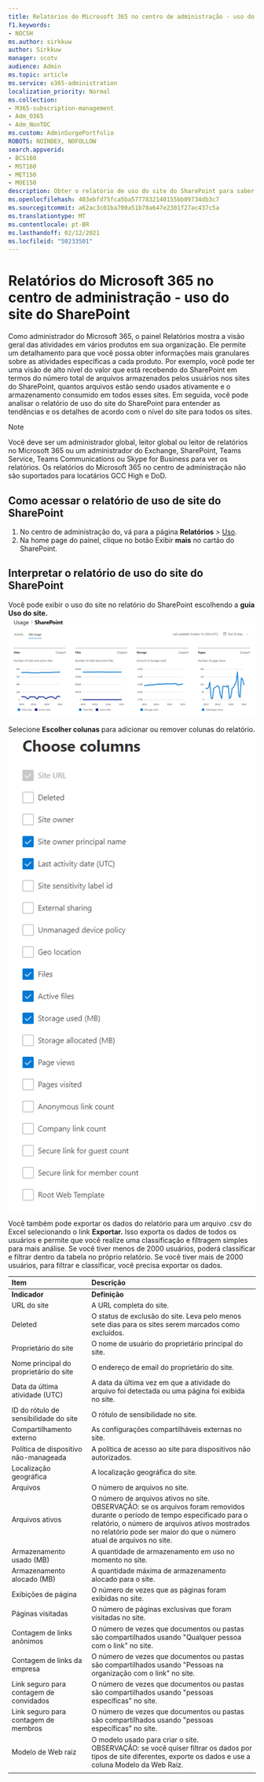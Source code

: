 ```yaml
---
title: Relatórios do Microsoft 365 no centro de administração - uso do site do SharePoint
f1.keywords:
- NOCSH
ms.author: sirkkuw
author: Sirkkuw
manager: scotv
audience: Admin
ms.topic: article
ms.service: o365-administration
localization_priority: Normal
ms.collection:
- M365-subscription-management
- Adm_O365
- Adm_NonTOC
ms.custom: AdminSurgePortfolio
ROBOTS: NOINDEX, NOFOLLOW
search.appverid:
- BCS160
- MST160
- MET150
- MOE150
description: Obter o relatório de uso do site do SharePoint para saber quantos arquivos os usuários armazenam em sites do SharePoint, quantos são usados ativamente e o armazenamento total consumido.
ms.openlocfilehash: 403ebfd75fca5ba5777832140155bb09734db3c7
ms.sourcegitcommit: a62ac3c01ba700a51b78a647e2301f27ac437c5a
ms.translationtype: MT
ms.contentlocale: pt-BR
ms.lasthandoff: 02/12/2021
ms.locfileid: "50233501"
---
```

# <a name="microsoft-365-reports-in-the-admin-center---sharepoint-site-usage"></a>Relatórios do Microsoft 365 no centro de administração - uso do site do SharePoint

Como administrador do Microsoft 365, o painel Relatórios mostra a visão geral das atividades em vários produtos em sua organização.  Ele permite um detalhamento para que você possa obter informações mais granulares sobre as atividades específicas a cada produto. Por exemplo, você pode ter uma visão de alto nível do valor que está recebendo do SharePoint em termos do número total de arquivos armazenados pelos usuários nos sites do SharePoint, quantos arquivos estão sendo usados ativamente e o armazenamento consumido em todos esses sites. Em seguida, você pode analisar o relatório de uso do site do SharePoint para entender as tendências e os detalhes de acordo com o nível do site para todos os sites. 
  
> [!NOTE]
> Você deve ser um administrador global, leitor global ou leitor de relatórios no Microsoft 365 ou um administrador do Exchange, SharePoint, Teams Service, Teams Communications ou Skype for Business para ver os relatórios.
Os relatórios do Microsoft 365 no centro de administração não são suportados para locatários GCC High e DoD.
 
## <a name="how-to-get-to-the-sharepoint-site-usage-report"></a>Como acessar o relatório de uso de site do SharePoint

1. No centro de administração do, vá para a página **Relatórios** \> <a href="https://go.microsoft.com/fwlink/p/?linkid=2074756" target="_blank">Uso</a>. 
2. Na home page do painel, clique no botão Exibir **mais** no cartão do SharePoint.
  
## <a name="interpret-the-sharepoint-site-usage-report"></a>Interpretar o relatório de uso do site do SharePoint

Você pode exibir o uso do site no relatório do SharePoint escolhendo a **guia Uso do site.**<br/>![Relatórios do Microsoft 365 - Relatório de uso do site do Microsoft SharePoint.](../../media/d1cb6200-e81c-460b-9d05-53f4bd7cf5ee.png)

Selecione **Escolher colunas** para adicionar ou remover colunas do relatório.  <br/> ![Relatório de uso do site do SharePoint - escolher colunas](../../media/71ac3195-c494-40c1-9346-a858125ef6df.png)

Você também pode exportar os dados do relatório para um arquivo .csv do Excel selecionando o link **Exportar.** Isso exporta os dados de todos os usuários e permite que você realize uma classificação e filtragem simples para mais análise. Se você tiver menos de 2000 usuários, poderá classificar e filtrar dentro da tabela no próprio relatório. Se você tiver mais de 2000 usuários, para filtrar e classificar, você precisa exportar os dados. 
  
|Item|Descrição|
|:-----|:-----|
|**Indicador**|**Definição**|
|URL do site  <br/> |A URL completa do site. <br/> |
|Deleted  <br/> |O status de exclusão do site. Leva pelo menos sete dias para os sites serem marcados como excluídos.  <br/> |
|Proprietário do site  <br/> |O nome de usuário do proprietário principal do site.   <br/> |
|Nome principal do proprietário do site  <br/> |O endereço de email do proprietário do site. <br/> |
|Data da última atividade (UTC)  <br/> | A data da última vez em que a atividade do arquivo foi detectada ou uma página foi exibida no site.  <br/> |
|ID do rótulo de sensibilidade do site  <br/> | O rótulo de sensibilidade no site.  <br/> |
|Compartilhamento externo  <br/> | As configurações compartilháveis externas no site.  <br/> |
|Política de dispositivo não-manageada  <br/> | A política de acesso ao site para dispositivos não autorizados.  <br/> |
|Localização geográfica  <br/> | A localização geográfica do site.  <br/> |
|Arquivos  <br/> |O número de arquivos no site. <br/>|
|Arquivos ativos  <br/> | O número de arquivos ativos no site.<br/> OBSERVAÇÃO: se os arquivos foram removidos durante o período de tempo especificado para o relatório, o número de arquivos ativos mostrados no relatório pode ser maior do que o número atual de arquivos no site.  <br/> |
|Armazenamento usado (MB)  <br/> |A quantidade de armazenamento em uso no momento no site.  <br/>|
|Armazenamento alocado (MB)  <br/> |A quantidade máxima de armazenamento alocado para o site.  <br/>|
|Exibições de página  <br/> |O número de vezes que as páginas foram exibidas no site.  <br/>|
|Páginas visitadas  <br/> |O número de páginas exclusivas que foram visitadas no site.  <br/>|
|Contagem de links anônimos  <br/> |O número de vezes que documentos ou pastas são compartilhados usando "Qualquer pessoa com o link" no site.  <br/>|
|Contagem de links da empresa  <br/> |O número de vezes que documentos ou pastas são compartilhados usando "Pessoas na organização com o link" no site.  <br/>|
|Link seguro para contagem de convidados  <br/> |O número de vezes que documentos ou pastas são compartilhados usando "pessoas específicas" no site.  <br/>|
|Link seguro para contagem de membros  <br/> |O número de vezes que documentos ou pastas são compartilhados usando "pessoas específicas" no site.  <br/>|
|Modelo de Web raiz  <br/> |O modelo usado para criar o site.  <br/> OBSERVAÇÃO: se você quiser filtrar os dados por tipos de site diferentes, exporte os dados e use a coluna Modelo da Web Raiz. |
|||